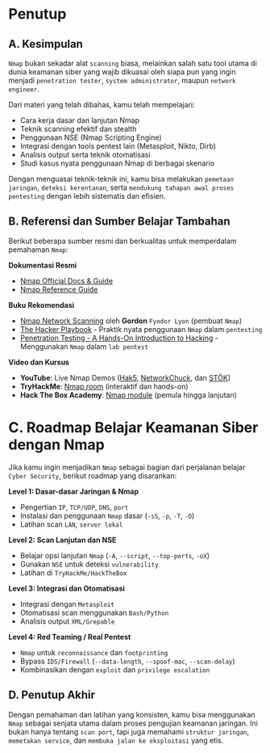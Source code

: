 # Penutup

## A. Kesimpulan

`Nmap` bukan sekadar alat `scanning` biasa, melainkan salah satu tool utama di dunia keamanan siber yang wajib dikuasai oleh siapa pun yang ingin menjadi `penetration tester`, `system administrator`, maupun `network engineer`.

Dari materi yang telah dibahas, kamu telah mempelajari:
- Cara kerja dasar dan lanjutan Nmap
- Teknik scanning efektif dan stealth
- Penggunaan NSE (Nmap Scripting Engine)
- Integrasi dengan tools pentest lain (Metasploit, Nikto, Dirb)
- Analisis output serta teknik otomatisasi
- Studi kasus nyata penggunaan Nmap di berbagai skenario

Dengan menguasai teknik-teknik ini, kamu bisa melakukan `pemetaan jaringan`, `deteksi kerentanan`, serta `mendukung tahapan awal proses pentesting` dengan lebih sistematis dan efisien.

## B. Referensi dan Sumber Belajar Tambahan

Berikut beberapa sumber resmi dan berkualitas untuk memperdalam pemahaman `Nmap`:

**Dokumentasi Resmi**
- [Nmap Official Docs & Guide](https://nmap.org/docs.html)
- [Nmap Reference Guide](https://nmap.org/book/man.html)

**Buku Rekomendasi**
- [Nmap Network Scanning](https://perpustakaan.atmaluhur.ac.id/uploaded_files/temporary/DigitalCollection/MTdjY2IzMzYwY2FhYTUwMzhlYWE3OTYxODE3YjU4MmU3ZGQ0NDExOQ==.pdf) oleh **Gordon** `Fyodor Lyon` (pembuat `Nmap`)
- [The Hacker Playbook](https://digtvbg.com/files/books-for-hacking/The%20Hacker%20Playbook%203%20-%20Practical%20Guide%20To%20Penetration%20Testing%20by%20Peter%20Kim.pdf) - Praktik nyata penggunaan `Nmap` dalam `pentesting`
- [Penetration Testing - A Hands-On Introduction to Hacking](https://www.tsoungui.fr/ebooks/Penetration%20Testing%20-%20A%20hands-on%20introduction%20to%20Hacking.pdf) - Menggunakan `Nmap` dalam `lab pentest`

**Video dan Kursus**
- **YouTube**: Live Nmap Demos ([Hak5](), [NetworkChuck](), dan [STÖK]())
- **TryHackMe**: [Nmap room]() (interaktif dan hands-on)
- **Hack The Box Academy**: [Nmap module]() (pemula hingga lanjutan)

# C. Roadmap Belajar Keamanan Siber dengan Nmap

Jika kamu ingin menjadikan `Nmap` sebagai bagian dari perjalanan belajar `Cyber Security`, berikut roadmap yang disarankan:

**Level 1: Dasar-dasar Jaringan & Nmap**
- Pengertian `IP`, `TCP/UDP`, `DNS`, `port`
- Instalasi dan penggunaan `Nmap` dasar (`-sS`, `-p`, `-T`, `-O`)
- Latihan scan `LAN`, `server lokal`

**Level 2: Scan Lanjutan dan NSE**
- Belajar opsi lanjutan `Nmap` (`-A`, `--script`, `--top-ports`, `-oX`)
- Gunakan `NSE` untuk deteksi `vulnerability`
- Latihan di `TryHackMe/HackTheBox`

**Level 3: Integrasi dan Otomatisasi**
- Integrasi dengan `Metasploit`
- Otomatisasi scan menggunakan `Bash/Python`
- Analisis output `XML/Grepable`

**Level 4: Red Teaming / Real Pentest**
- `Nmap` untuk `reconnaissance` dan `footprinting`
- Bypass `IDS/Firewall` (`--data-length`, `--spoof-mac`, `--scan-delay`)
- Kombinasikan dengan `exploit` dan `privilege escalation`

## D. Penutup Akhir

Dengan pemahaman dan latihan yang konsisten, kamu bisa menggunakan `Nmap` sebagai senjata utama dalam proses pengujian keamanan jaringan. Ini bukan hanya tentang `scan port`, tapi juga memahami `struktur jaringan`, `memetakan service`, dan `membuka jalan ke eksploitasi` yang etis.
